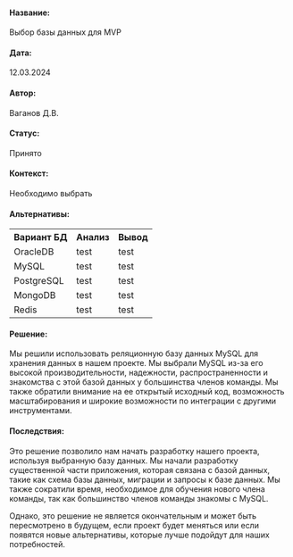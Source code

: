 #### Название: 
Выбор базы данных для MVP

#### Дата:
12.03.2024

#### Автор:
Ваганов Д.В.

#### Статус:
Принято

#### Контекст:
Необходимо выбрать

#### Альтернативы:

<table>
    <tr>
        <th>Вариант БД</th>
        <th>Анализ</th>
        <th>Вывод</th>
    </tr>
    <tr>
        <td>OracleDB</td>
        <td>test</td>
        <td>test</td>
    </tr>
    <tr>
        <td>MySQL</td>
        <td>test</td>
        <td>test</td>
    </tr>
    <tr>
        <td>PostgreSQL</td>
        <td>test</td>
        <td>test</td>
    </tr>
    <tr>
        <td>MongoDB</td>
        <td>test</td>
        <td>test</td>
    </tr>
    <tr>
        <td>Redis</td>
        <td>test</td>
        <td>test</td>
    </tr>
</table>


#### Решение:

Мы решили использовать реляционную базу данных MySQL для хранения данных в нашем проекте. Мы выбрали MySQL из-за его высокой производительности, надежности, распространенности и знакомства с этой базой данных у большинства членов команды. Мы также обратили внимание на ее открытый исходный код, возможность масштабирования и широкие возможности по интеграции с другими инструментами.

#### Последствия:

Это решение позволило нам начать разработку нашего проекта, используя выбранную базу данных. Мы начали разработку существенной части приложения, которая связана с базой данных, такие как схема базы данных, миграции и запросы к базе данных. Мы также сократили время, необходимое для обучения нового члена команды, так как большинство членов команды знакомы с MySQL.

Однако, это решение не является окончательным и может быть пересмотрено в будущем, если проект будет меняться или если появятся новые альтернативы, которые лучше подойдут для наших потребностей.

